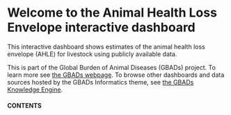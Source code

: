 # Welcome to the Animal Health Loss Envelope interactive dashboard

This interactive dashboard shows estimates of the animal health loss envelope (AHLE) for livestock using publicly available data.

This is part of the Global Burden of Animal Diseases (GBADs) project. To learn more see [the GBADs webpage](https://animalhealthmetrics.org/). To browse other dashboards and data sources hosted by the GBADs Informatics theme, see [the GBADs Knowledge Engine](http://gbadske.org/).

<h4>CONTENTS</h4>

```{tableofcontents}
```
